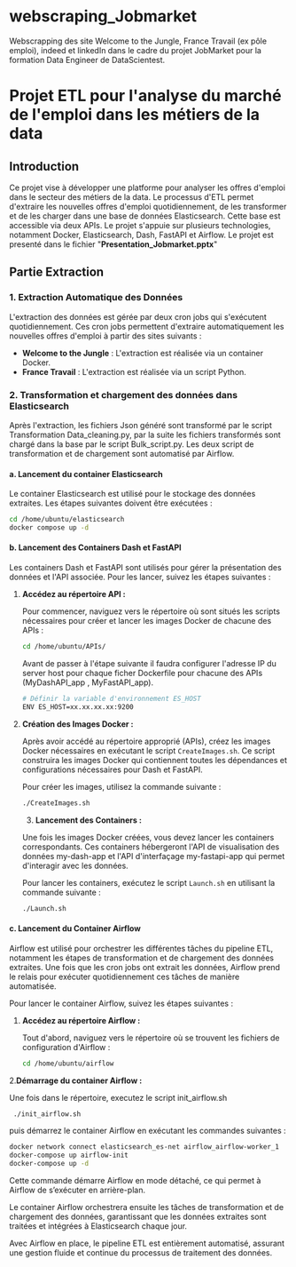 # webscraping_Jobmarket
Webscrapping des site Welcome to the Jungle, France Travail (ex pôle emploi), indeed et linkedIn dans le cadre du projet JobMarket pour la formation Data Engineer de DataScientest.

# Projet ETL pour l'analyse du marché de l'emploi dans les métiers de la data

## Introduction
Ce projet vise à développer une platforme pour analyser les offres d'emploi dans le secteur des métiers de la data. Le processus d'ETL permet d'extraire les nouvelles offres d'emploi quotidiennement, de les transformer et de les charger dans une base de données Elasticsearch. Cette base est accessible via deux APIs. Le projet s'appuie sur plusieurs technologies, notamment Docker, Elasticsearch, Dash, FastAPI et Airflow. Le projet est presenté dans le fichier "**Presentation_Jobmarket.pptx**"

## Partie Extraction

### 1. Extraction Automatique des Données

L'extraction des données est gérée par deux cron jobs qui s'exécutent quotidiennement. Ces cron jobs permettent d'extraire automatiquement les nouvelles offres d'emploi à partir des sites suivants :

- **Welcome to the Jungle** : L'extraction est réalisée via un container Docker.
- **France Travail** : L'extraction est réalisée via un script Python.

### 2. Transformation et chargement des données dans Elasticsearch

Après l'extraction, les fichiers Json généré sont transformé par le script Transformation 
Data_cleaning.py, par la suite les fichiers transformés sont chargé dans la base par le script Bulk_script.py. Les deux script de transformation et de chargement sont automatisé par Airflow.

#### a. Lancement du container Elasticsearch

Le container Elasticsearch est utilisé pour le stockage des données extraites. Les étapes suivantes doivent être exécutées :

```bash
cd /home/ubuntu/elasticsearch
docker compose up -d
```

#### b. Lancement des Containers Dash et FastAPI

Les containers Dash et FastAPI sont utilisés pour gérer la présentation des données et l'API associée. Pour les lancer, suivez les étapes suivantes :

1. **Accédez au répertoire API :**

   Pour commencer, naviguez vers le répertoire où sont situés les scripts nécessaires pour créer et lancer les images Docker de chacune des APIs :

   ```bash
   cd /home/ubuntu/APIs/
   ```
   Avant de passer à l'étape suivante il faudra configurer l'adresse IP du server host pour chaque ficher Dockerfile pour chacune des APIs (MyDashAPI_app , MyFastAPI_app).
   
   ```bash
   # Définir la variable d'environnement ES_HOST
   ENV ES_HOST=xx.xx.xx.xx:9200
   ```

3. **Création des Images Docker :**

   Après avoir accédé au répertoire approprié (APIs), créez les images Docker nécessaires en exécutant le script `CreateImages.sh`. Ce script construira les images Docker qui contiennent toutes les dépendances 
   et configurations nécessaires pour Dash et FastAPI.

   Pour créer les images, utilisez la commande suivante :

   ```bash
   ./CreateImages.sh
   ```

   3. **Lancement des Containers :**

   Une fois les images Docker créées, vous devez lancer les containers correspondants. Ces containers hébergeront l'API de visualisation des données my-dash-app et l'API d'interfaçage my-fastapi-app qui permet 
   d'interagir avec les données.

   Pour lancer les containers, exécutez le script `Launch.sh` en utilisant la commande suivante :

   ```bash
   ./Launch.sh
   ```

#### c. Lancement du Container Airflow

Airflow est utilisé pour orchestrer les différentes tâches du pipeline ETL, notamment les étapes de transformation et de chargement des données extraites. Une fois que les cron jobs ont extrait les données, Airflow prend le relais pour exécuter quotidiennement ces tâches de manière automatisée.

Pour lancer le container Airflow, suivez les étapes suivantes :

1. **Accédez au répertoire Airflow :**

   Tout d'abord, naviguez vers le répertoire où se trouvent les fichiers de configuration d'Airflow :

   ```bash
   cd /home/ubuntu/airflow
   ```

2.**Démarrage du container Airflow :**
    
  Une fois dans le répertoire, executez le script init_airflow.sh

  ```bash
   ./init_airflow.sh
   ```
  
   puis démarrez le container Airflow en exécutant les commandes suivantes :

  ```bash
  docker network connect elasticsearch_es-net airflow_airflow-worker_1
  docker-compose up airflow-init
  docker-compose up -d
  ```

 
  Cette commande démarre Airflow en mode détaché, ce qui permet à Airflow de s’exécuter en arrière-plan.
    
  Le container Airflow orchestrera ensuite les tâches de transformation et de chargement des données, garantissant que les données extraites sont traitées et intégrées à Elasticsearch chaque jour.

  Avec Airflow en place, le pipeline ETL est entièrement automatisé, assurant une gestion fluide et continue du processus de traitement des données.

